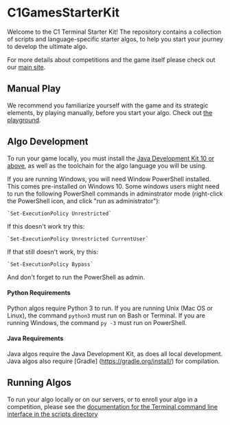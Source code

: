 # C1GamesStarterKit

Welcome to the C1 Terminal Starter Kit! The repository contains a collection of scripts and 
language-specific starter algos, to help you start your journey to develop the ultimate algo.

For more details about competitions and the game itself please check out our
[main site](https://terminal.c1games.com/rules).

## Manual Play

We recommend you familiarize yourself with the game and its strategic elements, by playing manually,
before you start your algo. Check out [the playground](https://terminal.c1games.com/playground).

## Algo Development

To run your game locally, you must install the 
[Java Development Kit 10 or above](http://www.oracle.com/technetwork/java/javase/downloads/jdk10-downloads-4416644.html),
as well as the toolchain for the algo language you will be using.

If you are running Windows, you will need Window PowerShell installed. This comes pre-installed on Windows 10.
Some windows users might need to run the following PowerShell commands in adminstrator mode (right-click the 
PowerShell icon, and click "run as administrator"):
    
    `Set-ExecutionPolicy Unrestricted`
    
If this doesn't work try this:
    
    `Set-ExecutionPolicy Unrestricted CurrentUser`
    
If that still doesn't work, try this:
    
    `Set-ExecutionPolicy Bypass`
    
And don't forget to run the PowerShell as admin.

#### Python Requirements

Python algos require Python 3 to run. If you are running Unix (Mac OS or Linux), the command `python3` must run on 
Bash or Terminal. If you are running Windows, the command `py -3` must run on PowerShell.
   
#### Java Requirements

Java algos require the Java Development Kit, as does all local development. Java algos also require [Gradle]
(https://gradle.org/install/) for compilation.
   
## Running Algos

To run your algo locally or on our servers, or to enroll your algo in a competition, please see the [documentation 
for the Terminal command line interface in the scripts directory](https://github.com/correlation-one/AIGamesStarterKit/tree/master/scripts)

